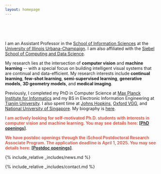 ```yaml
---
layout: homepage
---
```


<h1 id="about-me"></h1>

<h2 style="margin: 80px 0px 10px;"></h2>

I am an Assistant Professor in the [School of Information Sciences](https://ischool.illinois.edu/) at the [University of Illinois Urbana-Champaign](https://www.illinois.edu/). I am also affiliated with the [Siebel School of Computing and Data Science](https://siebelschool.illinois.edu/).

My research lies at the intersection of **computer vision** and **machine learning** -- with a special focus on building intelligent visual systems that are continual and data-efficient. My research interests include **continual learning**, **few-shot learning**, **semi-supervised learning**, **generative models**, **3D geometry models**, and **medical imaging**.

Previously, I completed my PhD in Computer Science at [Max Planck Institute for Informatics](https://www.mpi-inf.mpg.de/) and my BS in Electronic Information Engineering at [Tianjin University](http://www.tju.edu.cn/english/index.htm). I also spent time at [Johns Hopkins](https://ccvl.jhu.edu/), [Oxford VGG](https://www.robots.ox.ac.uk/~vgg/), and [National University of Singapore](https://www.comp.nus.edu.sg/). My biography is [here](./biography/).

<strong style="color:#e74d3c; font-weight:600">I am actively looking for self-motivated Ph.D. students with interests in computer vision and machine learning. You may see details here: [\[PhD openings\]](./phd-openings/).</strong>

<strong style="color:#e74d3c; font-weight:600">We have postdoc openings through the iSchool Postdoctoral Research Associate Program. The application deadline is April 1, 2025. You may see details here: [\[Postdoc openings\]](./postdoc-openings/).</strong>

{% include_relative _includes/news.md %}

{% include_relative _includes/contact.md %}
